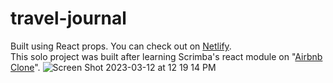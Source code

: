 # travel-journal
Built using React props. You can check out on <a href="https://shangguan-travel-journal.netlify.app/" target="_blank">Netlify</a>.
<br>
This solo project was built after learning Scrimba's react module on "<a href="https://scrimba.com/playlist/pqQgrcN" target ="_blank">Airbnb Clone</a>".
![Screen Shot 2023-03-12 at 12 19 14 PM](https://user-images.githubusercontent.com/24996005/224561182-4c2b20a9-f4fe-4244-9fa0-79b1de3c7a20.png)

